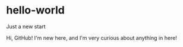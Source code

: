 # hello-world
Just a new start

Hi, GitHub!
I'm new here, and I'm very curious about anything in here!
